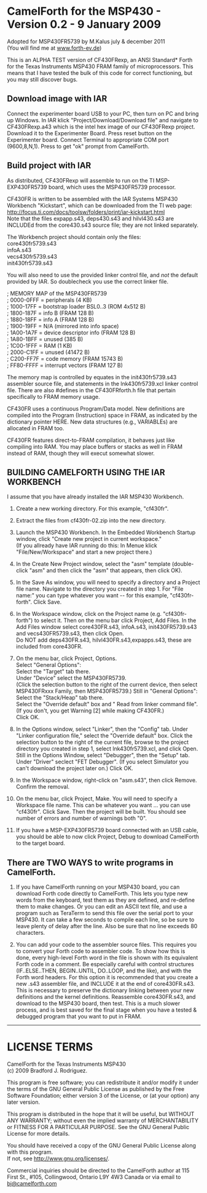 # CamelForth for the MSP430 - Version 0.2 - 9 January 2009  
Adopted for MSP430FR5739 by M.Kalus july & december 2011  
(You will find me at www.forth-ev.de) 

This is an ALPHA TEST version of CF430FRexp, an ANSI Standard* Forth for the Texas Instruments MSP430 FRAM family of microprocessors. This means that I have tested the bulk of this code for correct functioning, but you may still discover bugs. 

## Download image with IAR 
Connect the experimenter board USB to your PC, then turn on PC and bring up Windows. In IAR klick "Project/Download/Download file" and navigate to CF430FRexp.a43 which is the intel hex image of our CF430FRexp project. Download it to the Experimenter Board. Press reset button on the Experimenter board. Connect Terminal to appropriate COM port (9600,8,N,1). Press <ENTER> to get "ok" prompt from CamelForth. 

## Build project with IAR 
As distributed, CF430FRexp will assemble to run on the TI MSP-EXP430FR5739 board, which uses the MSP430FR5739 processor. 

CF430FR is written to be assembled with the IAR Systems MSP430 Workbench "Kickstart", which can be downloaded from the TI web page:  
<http://focus.ti.com/docs/toolsw/folders/print/iar-kickstart.html>  
Note that the files expapp.s43, deps430.s43 and hilvl430.s43 are INCLUDEd from the core430.s43 source file; they are not linked separately.

The Workbench project should contain only the files:  
  core430fr5739.s43  
  infoA.s43  
  vecs430fr5739.s43  
  init430fr5739.s43  

You will also need to use the provided linker control file, and _not_ the default provided by IAR. So doublecheck you use the correct linker file.

; MEMORY MAP of the MSP430FR5739  
; 0000-0FFF = peripherals (4 KB)  
; 1000-17FF = bootstrap loader BSL0..3 (ROM 4x512 B)  
; 1800-187F = info B (FRAM 128 B)  
; 1880-18FF = info A (FRAM 128 B)  
; 1900-19FF = N/A (mirrored into info space)  
; 1A00-1A7F = device descriptor info (FRAM 128 B)  
; 1A80-1BFF = unused (385 B)  
; 1C00-1FFF = RAM (1 KB)  
; 2000-C1FF = unused (41472 B)  
; C200-FF7F = code memory (FRAM 15743 B)  
; FF80-FFFF = interrupt vectors (FRAM 127 B)  

The memory map is controlled by equates in the init430fr5739.s43 assembler source file, and statements in the lnk430fr5739.xcl linker control file.  There are also #defines in the CF430FRforth.h file that pertain specifically to FRAM memory usage. 

CF430FR uses a continuous Program/Data model. New definitions are compiled into the Program (Instruction) space in FRAM, as indicated by the dictionary pointer HERE. New data structures (e.g., VARIABLEs) are allocated in FRAM too.

CF430FR features direct-to-FRAM compilation, it behaves just like compiling into RAM. You may place buffers or stacks as well in FRAM instead of RAM, though they will execut somewhat slower. 

## BUILDING CAMELFORTH USING THE IAR WORKBENCH 

I assume that you have already installed the IAR MSP430 Workbench.

1. Create a new working directory.  For this example, "cf430fr".
2. Extract the files from cf430fr-02.zip into the new directory.
3. Launch the MSP430 Workbench. In the Embedded Workbench Startup window, click "Create new project in current workspace."  
(If you allready have IAR running do this: In Menue klick "File/New/Workspace" and start a new project there.)
4. In the Create New Project window, select the "asm" template (double-click "asm" and then click the "asm" that appears, then click OK).
5. In the Save As window, you will need to specify a directory and a Project file name.  Navigate to the directory you created in step 1. For "File name:" you can type whatever you want -- for this example, "cf430fr-forth". Click Save.
6. In the Workspace window, click on the Project name (e.g. "cf430fr-forth") to select it.  Then on the menu bar click Project, Add Files. In the Add Files window select core430FR.s43, infoA.s43, init430FR5739.s43 and vecs430FR5739.s43, then click Open.  
Do NOT add deps430FR.s43, hilvl430FR.s43,expapps.s43, these are included from core430FR.
7. On the menu bar, click Project, Options.  
Select "General Options":  
Select the "Target" tab there.  
Under "Device" select the MSP430FR5739.  
(Click the selection button to the right of the current device, then select MSP430FRxxx Family, then MSP430FR5739.) 
Still in "General Options":  
Select the "Stack/Heap" tab there.  
Select the "Override default" box and " Read from linker command file".  
(If you don't, you get Warning [2] while making CF430FR.)  
Click OK.
8. In the Options window, select "Linker", then the "Config" tab.  Under "Linker configuration file," select the "Override default" box.  Click the selection button to the right of the current file, browse to the project directory you created in step 1, select lnk430fr5739.xcl, and click Open. 
Still in the Options Window, select "Debugger", then the "Setup" tab. 
Under "Driver" seclect "FET Debugger". 
(If you select Simulator you can't download the project later on.)
Click OK.

9. In the Workspace window, right-click on "asm.s43", then click Remove. 
Confirm the removal.

10. On the menu bar, click Project, Make.  You will need to specify a Workspace file name.  This can be whatever you want ... you can use "cf430fr". 
Click Save. 
Then the project will be built. You should see number of errors and number of warnings both "0". 

11. If you have a MSP-EXP430FR5739 board connected with an USB cable, you should be able to now click Project, Debug to download CamelForth to the target board.

## There are TWO WAYS to write programs in CamelForth. 

1. If you have CamelForth running on your MSP430 board, you can download Forth code directly to CamelForth.  This lets you type new words from the keyboard, test them as they are defined, and re-define them to make changes.  Or you can edit an ASCII text file, and use a program such as TeraTerm to send this file over the serial port to your MSP430. It can take a few seconds to compile each line, so be sure to leave plenty of delay after the line.  Also be sure that no line exceeds 80 characters.

2. You can add your code to the assembler source files.  This requires you to convert your Forth code to assembler code.  To show how this is done, every high-level Forth word in the file is shown with its equivalent Forth code in a comment.  Be especially careful with control structures (IF..ELSE..THEN, BEGIN..UNTIL, DO..LOOP, and the like), and with the Forth word headers.  For this option it is recommended that you create a new .s43 assembler file, and INCLUDE it at the end of core430FR.s43. This is necessary to preserve the dictionary linking between your new definitions and the kernel definitions.  Reassemble core430FR.s43, and download to the MSP430 board, then test.  This is a much slower process, and is best saved for the final stage when you have a tested & debugged program that you want to put in FRAM.

--------------------------- 
# LICENSE TERMS
CamelForth for the Texas Instruments MSP430  
(c) 2009 Bradford J. Rodriguez. 

This program is free software; you can redistribute it and/or modify it under the terms of the GNU General Public License as published by the Free Software Foundation; either version 3 of the License, or (at your option) any later version. 

This program is distributed in the hope that it will be useful, but WITHOUT ANY WARRANTY; without even the implied warranty of MERCHANTABILITY or FITNESS FOR A PARTICULAR PURPOSE. See the GNU General Public License for more details.

You should have received a copy of the GNU General Public License along with this program.  
If not, see <http://www.gnu.org/licenses/>.

Commercial inquiries should be directed to the CamelForth author at 115 First St., #105, Collingwood, Ontario L9Y 4W3 Canada or via email to bj@camelforth.com 
